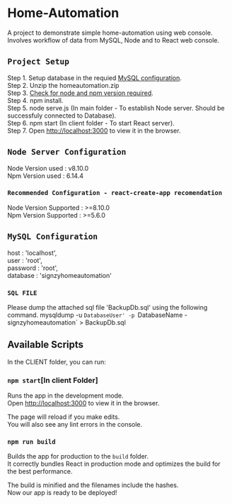 # Home-Automation
A project to demonstrate simple home-automation using web console.<br/> Involves workflow of data from MySQL, Node and to React web console.

## `Project Setup`
Step 1. Setup database in the requied [MySQL configuration](#mysqlCongfig).</br>
Step 2. Unzip the homeautomation.zip</br>
Step 3. [Check for node and npm version required](#nodeConfig).</br>
Step 4. npm install.</br>
Step 5. node serve.js (In main folder - To establish Node server. Should be successfuly connected to Database).</br>
Step 6. npm start (In client folder - To start React server). </br>
Step 7. Open [http://localhost:3000](http://localhost:3000) to view it in the browser.</br>

## `Node Server Configuration`
Node Version used : v8.10.0<br/>
Npm Version used : 6.14.4

### <a name="nodeConfig"></a>`Recommended Configuration - react-create-app recomendation`
Node Version Supported : >=8.10.0 <br/>
Npm Version Supported : >=5.6.0

## <a name="mysqlCongfig"></a>`MySQL Configuration`
  host     : 'localhost',<br/>
  user     : 'root',<br/>
  password : 'root',<br/>
  database : 'signzyhomeautomation'

  ### `SQL FILE`
Please dump the attached sql file 'BackupDb.sql' using the following command.
mysqldump -u `DatabaseUser' -p `DatabaseName - signzyhomeautomation` > BackupDb.sql


## Available Scripts

In the CLIENT folder, you can run:

### `npm start`[In client Folder]

Runs the app in the development mode.<br />
Open [http://localhost:3000](http://localhost:3000) to view it in the browser.

The page will reload if you make edits.<br />
You will also see any lint errors in the console.

### `npm run build` 

Builds the app for production to the `build` folder.<br />
It correctly bundles React in production mode and optimizes the build for the best performance.

The build is minified and the filenames include the hashes.<br />
Now our app is ready to be deployed!



